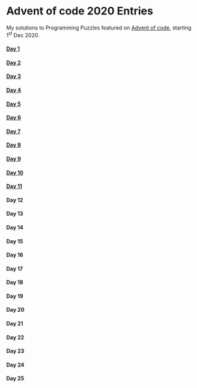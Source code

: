 # Advent of code 2020 Entries
My solutions to Programming Puzzles featured on [Advent of code](https://adventofcode.com/), starting 1<sup>st</sup> Dec 2020.

#### [Day 1](https://github.com/Kabiirk/advent-of-code-2020-entries/tree/main/Day1)
#### [Day 2](https://github.com/Kabiirk/advent-of-code-2020-entries/tree/main/Day2)
#### [Day 3](https://github.com/Kabiirk/advent-of-code-2020-entries/tree/main/Day3)
#### [Day 4](https://github.com/Kabiirk/advent-of-code-2020-entries/tree/main/Day4)
#### [Day 5](https://github.com/Kabiirk/advent-of-code-2020-entries/tree/main/Day5)
#### [Day 6](https://github.com/Kabiirk/advent-of-code-2020-entries/tree/main/Day6)
#### [Day 7](https://github.com/Kabiirk/advent-of-code-2020-entries/tree/main/Day7)
#### [Day 8](https://github.com/Kabiirk/advent-of-code-2020-entries/tree/main/Day8)
#### [Day 9](https://github.com/Kabiirk/advent-of-code-2020-entries/tree/main/Day9)
#### [Day 10](https://github.com/Kabiirk/advent-of-code-2020-entries/tree/main/Day10)
#### [Day 11](https://github.com/Kabiirk/advent-of-code-2020-entries/tree/main/Day11)
#### Day 12
#### Day 13
#### Day 14
#### Day 15
#### Day 16
#### Day 17
#### Day 18
#### Day 19
#### Day 20
#### Day 21
#### Day 22
#### Day 23
#### Day 24
#### Day 25